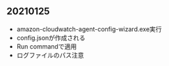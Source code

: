 ## 20210125
- amazon-cloudwatch-agent-config-wizard.exe実行
- config.jsonが作成される
- Run commandで適用
- ログファイルのパス注意